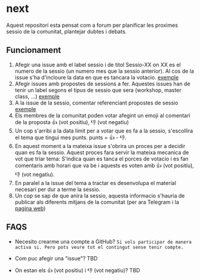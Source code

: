 # next
Aquest repositori esta pensat com a forum per planificar les proximes sessio de la comunitat, plantejar dubtes i debats.

## Funcionament

1. Afegir una issue amb el label sessio i de titol Sessio-XX on XX es el numero de la sessio (un numero mes que la sessio anterior). Al cos de la issue s'ha d'incloure la data en que es tancara la votacio. [exemple](https://github.com/hackjustdesvern/next/issues/1)
2. Afegir issues amb propostes de sessions a fer. Aquestes issues han de tenir un label segons el tipus de sessio que sera (workshop, master class, ...) [exemple](https://github.com/hackjustdesvern/next/issues/2)
3. A la issue de la sessio, comentar referenciant propostes de sessio [exemple](https://github.com/hackjustdesvern/next/issues/1#issuecomment-559729916)
4. Els membres de la comunitat poden votar afegint un emoji al comentari de la proposta :+1: (vot positiu), :-1: (vot negatiu)
5. Un cop s'arribi a la data limit per a votar que es fa a la sessio, s'escollira el tema que tingui mes punts. punts = :+1: - :-1:.
6. En aquest moment a la mateixa issue s'obrira un proces per a decidir quan es fa la sessio. Aquest proces fara servir la mateixa mecanica de vot que triar tema: S'indica quan es tanca el porces de votacio i es fan comentaris amb horari que va be i aquests es voten amb :+1: (vot positiu), :-1: (vot negatiu).
7. En paralel a la issue del tema a tractar es desenvolupa el material necesari per dur a terme la sessio.
8. Un cop se sap de que anira la sessio, aquesta informacio s'hauria de publicar als diferents mitjans de la comunitat (per ara Telegram i la [pagina web](https://hackjustdesvern.github.io))

## FAQS

* Necesito crearme una compte a GitHub?
`Si vols participar de manera activa si. Pero pots veure tot el contingut sense tenir compte.`

* Com puc afegir una "issue"?
TBD

* On estan els :+1: (vot positiu) i :-1: (vot negatiu)?
TBD
